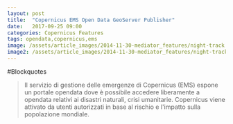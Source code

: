 ```yaml
---
layout: post
title:  "Copernicus EMS Open Data GeoServer Publisher"
date:   2017-09-25 09:00
categories: Copernicus Features
tags: opendata,copernicus,ems
image: /assets/article_images/2014-11-30-mediator_features/night-track.JPG
image2: /assets/article_images/2014-11-30-mediator_features/night-track-mobile.JPG
---
```



#Blockquotes
>Il servizio di gestione delle emergenze di Copernicus (EMS) espone un portale opendata dove è possibile accedere liberamente a opendata relativi ai disastri naturali, crisi umanitarie. Copernicus viene attivato da utenti autorizzati in base al rischio e l'impatto sulla popolazione mondiale.


